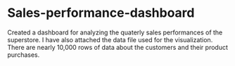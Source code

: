 # Sales-performance-dashboard
Created a dashboard for analyzing the quaterly sales performances of the superstore.
I have also attached the data file used for the visualization.
There are nearly 10,000 rows of data about the customers and their product purchases.
